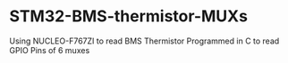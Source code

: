 # STM32-BMS-thermistor-MUXs
Using NUCLEO-F767ZI to read BMS Thermistor 
Programmed in C to read GPIO Pins of 6 muxes
